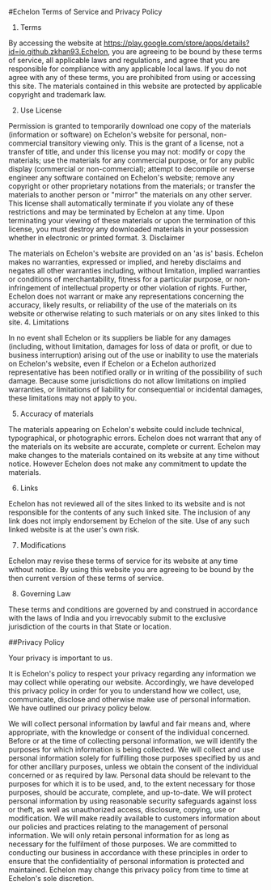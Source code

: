 #Echelon Terms of Service and Privacy Policy

1. Terms

By accessing the website at https://play.google.com/store/apps/details?id=io.github.zkhan93.Echelon, you are agreeing to be bound by these terms of service, all applicable laws and regulations, and agree that you are responsible for compliance with any applicable local laws. If you do not agree with any of these terms, you are prohibited from using or accessing this site. The materials contained in this website are protected by applicable copyright and trademark law.

2. Use License

Permission is granted to temporarily download one copy of the materials (information or software) on Echelon's website for personal, non-commercial transitory viewing only. This is the grant of a license, not a transfer of title, and under this license you may not:
modify or copy the materials;
use the materials for any commercial purpose, or for any public display (commercial or non-commercial);
attempt to decompile or reverse engineer any software contained on Echelon's website;
remove any copyright or other proprietary notations from the materials; or
transfer the materials to another person or "mirror" the materials on any other server.
This license shall automatically terminate if you violate any of these restrictions and may be terminated by Echelon at any time. Upon terminating your viewing of these materials or upon the termination of this license, you must destroy any downloaded materials in your possession whether in electronic or printed format.
3. Disclaimer

The materials on Echelon's website are provided on an 'as is' basis. Echelon makes no warranties, expressed or implied, and hereby disclaims and negates all other warranties including, without limitation, implied warranties or conditions of merchantability, fitness for a particular purpose, or non-infringement of intellectual property or other violation of rights.
Further, Echelon does not warrant or make any representations concerning the accuracy, likely results, or reliability of the use of the materials on its website or otherwise relating to such materials or on any sites linked to this site.
4. Limitations

In no event shall Echelon or its suppliers be liable for any damages (including, without limitation, damages for loss of data or profit, or due to business interruption) arising out of the use or inability to use the materials on Echelon's website, even if Echelon or a Echelon authorized representative has been notified orally or in writing of the possibility of such damage. Because some jurisdictions do not allow limitations on implied warranties, or limitations of liability for consequential or incidental damages, these limitations may not apply to you.

5. Accuracy of materials

The materials appearing on Echelon's website could include technical, typographical, or photographic errors. Echelon does not warrant that any of the materials on its website are accurate, complete or current. Echelon may make changes to the materials contained on its website at any time without notice. However Echelon does not make any commitment to update the materials.

6. Links

Echelon has not reviewed all of the sites linked to its website and is not responsible for the contents of any such linked site. The inclusion of any link does not imply endorsement by Echelon of the site. Use of any such linked website is at the user's own risk.

7. Modifications

Echelon may revise these terms of service for its website at any time without notice. By using this website you are agreeing to be bound by the then current version of these terms of service.

8. Governing Law

These terms and conditions are governed by and construed in accordance with the laws of India and you irrevocably submit to the exclusive jurisdiction of the courts in that State or location.

##Privacy Policy

Your privacy is important to us.

It is Echelon's policy to respect your privacy regarding any information we may collect while operating our website. Accordingly, we have developed this privacy policy in order for you to understand how we collect, use, communicate, disclose and otherwise make use of personal information. We have outlined our privacy policy below.

We will collect personal information by lawful and fair means and, where appropriate, with the knowledge or consent of the individual concerned.
Before or at the time of collecting personal information, we will identify the purposes for which information is being collected.
We will collect and use personal information solely for fulfilling those purposes specified by us and for other ancillary purposes, unless we obtain the consent of the individual concerned or as required by law.
Personal data should be relevant to the purposes for which it is to be used, and, to the extent necessary for those purposes, should be accurate, complete, and up-to-date.
We will protect personal information by using reasonable security safeguards against loss or theft, as well as unauthorized access, disclosure, copying, use or modification.
We will make readily available to customers information about our policies and practices relating to the management of personal information.
We will only retain personal information for as long as necessary for the fulfilment of those purposes.
We are committed to conducting our business in accordance with these principles in order to ensure that the confidentiality of personal information is protected and maintained. Echelon may change this privacy policy from time to time at Echelon's sole discretion.